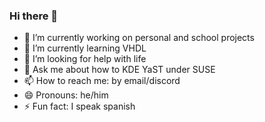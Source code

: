 ### Hi there 👋

- 🔭 I’m currently working on personal and school projects
- 🌱 I’m currently learning VHDL
- 🤔 I’m looking for help with life
- 💬 Ask me about how to KDE YaST under SUSE
- 📫 How to reach me: by email/discord
- 😄 Pronouns: he/him
- ⚡ Fun fact: I speak spanish
